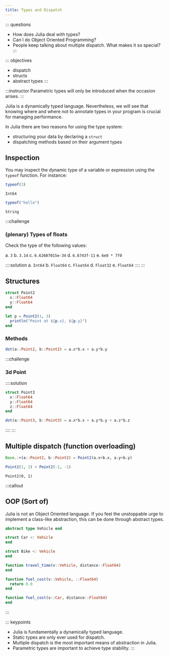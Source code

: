 ```yaml
---
title: Types and Dispatch
---
```

::: questions

- How does Julia deal with types?
- Can I do Object Oriented Programming?
- People keep talking about multiple dispatch. What makes it so special?
:::

::: objectives

- dispatch
- structs
- abstract types
:::

:::instructor
Parametric types will only be introduced when the occasion arises.
:::

Julia is a dynamically typed language. Nevertheless, we will see that knowing where and where not to annotate types in your program is crucial for managing performance.

In Julia there are two reasons for using the type system:

- structuring your data by declaring a `struct`
- dispatching methods based on their argument types

## Inspection

You may inspect the dynamic type of a variable or expression using the `typeof` function. For instance:

```julia
typeof(3)
```

```output
Int64
```

```julia
typeof("hello")
```

```output
String
```

:::challenge

### (plenary) Types of floats

Check the type of the following values:

a. `3`
b. `3.14`
c. `6.62607015e-34`
d. `6.6743f-11`
e. `6e0 * 7f0`

::::solution
a. `Int64`
b. `Float64`
c. `Float64`
d. `Float32`
e. `Float64`
::::
:::

## Structures

```julia
struct Point2
  x::Float64
  y::Float64
end
```

```julia
let p = Point2(1, 3)
  println("Point at ${p.x}, ${p.y}")
end
```

### Methods

```julia
dot(a::Point2, b::Point2) = a.x*b.x + a.y*b.y
```

:::challenge

### 3d Point

::::solution

```julia
struct Point3
  x::Float64
  y::Float64
  z::Float64
end

dot(a::Point3, b::Point3) = a.x*b.x + a.y*b.y + a.z*b.z
```

::::
:::

## Multiple dispatch (function overloading)

```julia
Base.:+(a::Point2, b::Point2) = Point2(a.x+b.x, a.y+b.y)
```

```julia
Point2(1, 2) + Point2(-1, -1)
```

```output
Point2(0, 1)
```

:::callout

## OOP (Sort of)

Julia is not an Object Oriented language. If you feel the unstoppable urge to implement a class-like abstraction, this can be done through abstract types.

```julia
abstract type Vehicle end

struct Car <: Vehicle
end

struct Bike <: Vehicle
end

function travel_time(v::Vehicle, distance::Float64)
end

function fuel_cost(v::Vehicle, ::Float64)
  return 0.0
end

function fuel_cost(v::Car, distance::Float64)
end
```

:::

::: keypoints

- Julia is fundamentally a dynamically typed language.
- Static types are only ever used for dispatch.
- Multiple dispatch is the most important means of abstraction in Julia.
- Parametric types are important to achieve type stability.
:::

